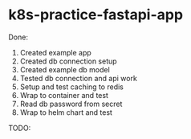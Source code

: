# k8s-practice-fastapi-app


Done:

1. Created example app
2. Created db connection setup
3. Created example db model
4. Tested db connection and api work
5. Setup and test caching to redis
6. Wrap to container and test
7. Read db password from secret
8. Wrap to helm chart and test

TODO:

